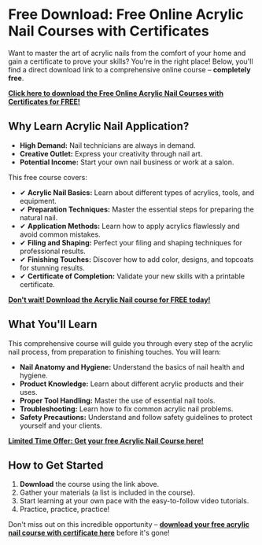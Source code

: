 # Free Download: Free Online Acrylic Nail Courses with Certificates

Want to master the art of acrylic nails from the comfort of your home and gain a certificate to prove your skills? You're in the right place! Below, you'll find a direct download link to a comprehensive online course – **completely free**.

[**Click here to download the Free Online Acrylic Nail Courses with Certificates for FREE!**](https://udemywork.com/free-online-acrylic-nail-courses-with-certificates)

## Why Learn Acrylic Nail Application?

*   **High Demand:** Nail technicians are always in demand.
*   **Creative Outlet:** Express your creativity through nail art.
*   **Potential Income:** Start your own nail business or work at a salon.

This free course covers:

*   ✔ **Acrylic Nail Basics:** Learn about different types of acrylics, tools, and equipment.
*   ✔ **Preparation Techniques:** Master the essential steps for preparing the natural nail.
*   ✔ **Application Methods:** Learn how to apply acrylics flawlessly and avoid common mistakes.
*   ✔ **Filing and Shaping:** Perfect your filing and shaping techniques for professional results.
*   ✔ **Finishing Touches:** Discover how to add color, designs, and topcoats for stunning results.
*   ✔ **Certificate of Completion:** Validate your new skills with a printable certificate.

[**Don't wait! Download the Acrylic Nail course for FREE today!**](https://udemywork.com/free-online-acrylic-nail-courses-with-certificates)

## What You'll Learn

This comprehensive course will guide you through every step of the acrylic nail process, from preparation to finishing touches. You will learn:

*   **Nail Anatomy and Hygiene:** Understand the basics of nail health and hygiene.
*   **Product Knowledge:** Learn about different acrylic products and their uses.
*   **Proper Tool Handling:** Master the use of essential nail tools.
*   **Troubleshooting:** Learn how to fix common acrylic nail problems.
*   **Safety Precautions:** Understand and follow safety guidelines to protect yourself and your clients.

[**Limited Time Offer: Get your free Acrylic Nail Course here!**](https://udemywork.com/free-online-acrylic-nail-courses-with-certificates)

## How to Get Started

1.  **Download** the course using the link above.
2.  Gather your materials (a list is included in the course).
3.  Start learning at your own pace with the easy-to-follow video tutorials.
4.  Practice, practice, practice!

Don't miss out on this incredible opportunity – **[download your free acrylic nail course with certificate here](https://udemywork.com/free-online-acrylic-nail-courses-with-certificates)** before it's gone!

